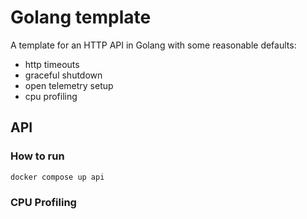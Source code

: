 # Golang template

A template for an HTTP API in Golang with some reasonable defaults:
- http timeouts
- graceful shutdown
- open telemetry setup
- cpu profiling

## API

### How to run

```bash
docker compose up api
```

### CPU Profiling
